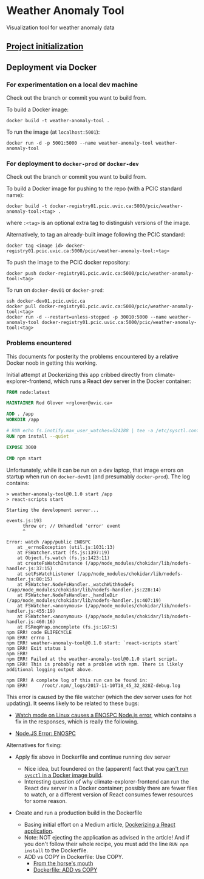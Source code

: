 # Weather Anomaly Tool

Visualization tool for weather anomaly data

## [Project initialization](docs/Project-initialization.md)

## Deployment via Docker

### For experimentation on a local dev machine

Check out the branch or commit you want to build from.

To build a Docker image:

```
docker build -t weather-anomaly-tool .
```

To run the image (at `localhost:5001`):

```
docker run -d -p 5001:5000 --name weather-anomaly-tool weather-anomaly-tool
```

### For deployment to `docker-prod` or `docker-dev`

Check out the branch or commit you want to build from.

To build a Docker image for pushing to the repo (with a PCIC standard name):

```
docker build -t docker-registry01.pcic.uvic.ca:5000/pcic/weather-anomaly-tool:<tag> .
```

where `:<tag>` is an optional extra tag to distinguish versions of the image.

Alternatively, to tag an already-built image following the PCIC standard: 

```
docker tag <image id> docker-registry01.pcic.uvic.ca:5000/pcic/weather-anomaly-tool:<tag>
```

To push the image to the PCIC docker repository:

```
docker push docker-registry01.pcic.uvic.ca:5000/pcic/weather-anomaly-tool:<tag>
```

To run on `docker-dev01` or `docker-prod`:

```
ssh docker-dev01.pcic.uvic.ca
docker pull docker-registry01.pcic.uvic.ca:5000/pcic/weather-anomaly-tool:<tag>
docker run -d --restart=unless-stopped -p 30010:5000 --name weather-anomaly-tool docker-registry01.pcic.uvic.ca:5000/pcic/weather-anomaly-tool:<tag>
```

### Problems enountered

This documents for posterity the problems encountered by a relative Docker noob in getting this working.

Initial attempt at Dockerizing this app cribbed directly from climate-explorer-frontend, which runs a React dev server
in the Docker container:

```dockerfile
FROM node:latest

MAINTAINER Rod Glover <rglover@uvic.ca>

ADD . /app
WORKDIR /app

# RUN echo fs.inotify.max_user_watches=524288 | tee -a /etc/sysctl.conf && sysctl -p
RUN npm install --quiet

EXPOSE 3000

CMD npm start
```

Unfortunately, while it can be run on a dev laptop, that image errors on startup when run on `docker-dev01` 
(and presumably `docker-prod`). The log contains:

```text
> weather-anomaly-tool@0.1.0 start /app
> react-scripts start

Starting the development server...

events.js:193
      throw er; // Unhandled 'error' event
      ^

Error: watch /app/public ENOSPC
    at _errnoException (util.js:1031:13)
    at FSWatcher.start (fs.js:1397:19)
    at Object.fs.watch (fs.js:1423:11)
    at createFsWatchInstance (/app/node_modules/chokidar/lib/nodefs-handler.js:37:15)
    at setFsWatchListener (/app/node_modules/chokidar/lib/nodefs-handler.js:80:15)
    at FSWatcher.NodeFsHandler._watchWithNodeFs (/app/node_modules/chokidar/lib/nodefs-handler.js:228:14)
    at FSWatcher.NodeFsHandler._handleDir (/app/node_modules/chokidar/lib/nodefs-handler.js:407:19)
    at FSWatcher.<anonymous> (/app/node_modules/chokidar/lib/nodefs-handler.js:455:19)
    at FSWatcher.<anonymous> (/app/node_modules/chokidar/lib/nodefs-handler.js:460:16)
    at FSReqWrap.oncomplete (fs.js:167:5)
npm ERR! code ELIFECYCLE
npm ERR! errno 1
npm ERR! weather-anomaly-tool@0.1.0 start: `react-scripts start`
npm ERR! Exit status 1
npm ERR! 
npm ERR! Failed at the weather-anomaly-tool@0.1.0 start script.
npm ERR! This is probably not a problem with npm. There is likely additional logging output above.

npm ERR! A complete log of this run can be found in:
npm ERR!     /root/.npm/_logs/2017-11-10T18_45_32_828Z-debug.log
```

This error is caused by the file watcher (which the dev server uses for hot updating). 
It seems likely to be related to these bugs:

* [Watch mode on Linux causes a ENOSPC Node.js error](https://github.com/facebook/jest/issues/3254), 
which contains a fix in the responses, which is really the following.

* [Node.JS Error: ENOSPC](http://stackoverflow.com/a/32600959)

Alternatives for fixing:

* Apply fix above in Dockerfile and continue running dev server
    * Nice idea, but foundered on the (apparent) fact that you 
    [can't run `sysctl` in a Docker image build](https://stackoverflow.com/a/23571422/1858846).
    * Interesting question of why climate-explorer-frontend can run the React dev server in a Docker container; 
    possibly there are fewer files to watch, or a different version of React consumes fewer resources for some reason.

* Create and run a production build in the Dockerfile
    * Basing initial effort on a Medium article, 
    [Dockerizing a React application](https://medium.com/ai2-blog/dockerizing-a-react-application-3563688a2378). 
    * Note: NOT ejecting the application as advised in the article! And if you don't follow their whole recipe,
    you must add the line `RUN npm install` to the Dockerfile.
    * ADD vs COPY in Dockerfile: Use COPY.
        * [From the horse's mouth](https://docs.docker.com/engine/userguide/eng-image/dockerfile_best-practices/#env)
        * [Dockerfile: ADD vs COPY](https://www.ctl.io/developers/blog/post/dockerfile-add-vs-copy/)


